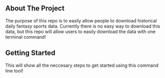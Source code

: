 ## About The Project

The purpose of this repo is to easily allow people to download historical daily fantasy sports data. Currently there is no easy way to download this data, but this repo will allow users to easily download the data with one terminal command!

## Getting Started

This will show all the neccesary steps to get started using this command line tool!

